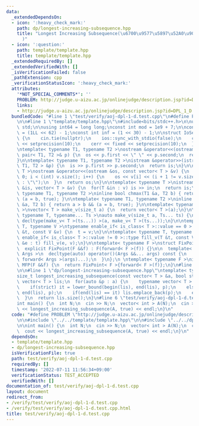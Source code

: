 ```yaml
---
data:
  _extendedDependsOn:
  - icon: ':heavy_check_mark:'
    path: dp/longest-increasing-subsequence.hpp
    title: "Longest Increasing Subsequence(\u6700\u9577\u5897\u52A0\u90E8\u5206\u5217\
      )"
  - icon: ':question:'
    path: template/template.hpp
    title: template/template.hpp
  _extendedRequiredBy: []
  _extendedVerifiedWith: []
  _isVerificationFailed: false
  _pathExtension: cpp
  _verificationStatusIcon: ':heavy_check_mark:'
  attributes:
    '*NOT_SPECIAL_COMMENTS*': ''
    PROBLEM: http://judge.u-aizu.ac.jp/onlinejudge/description.jsp?id=DPL_1_D
    links:
    - http://judge.u-aizu.ac.jp/onlinejudge/description.jsp?id=DPL_1_D
  bundledCode: "#line 1 \"test/verify/aoj-dpl-1-d.test.cpp\"\n#define PROBLEM \"http://judge.u-aizu.ac.jp/onlinejudge/description.jsp?id=DPL_1_D\"\
    \n\n#line 1 \"template/template.hpp\"\n#include<bits/stdc++.h>\n\nusing namespace\
    \ std;\n\nusing int64 = long long;\nconst int mod = 1e9 + 7;\n\nconst int64 infll\
    \ = (1LL << 62) - 1;\nconst int inf = (1 << 30) - 1;\n\nstruct IoSetup {\n  IoSetup()\
    \ {\n    cin.tie(nullptr);\n    ios::sync_with_stdio(false);\n    cout << fixed\
    \ << setprecision(10);\n    cerr << fixed << setprecision(10);\n  }\n} iosetup;\n\
    \ntemplate< typename T1, typename T2 >\nostream &operator<<(ostream &os, const\
    \ pair< T1, T2 >& p) {\n  os << p.first << \" \" << p.second;\n  return os;\n\
    }\n\ntemplate< typename T1, typename T2 >\nistream &operator>>(istream &is, pair<\
    \ T1, T2 > &p) {\n  is >> p.first >> p.second;\n  return is;\n}\n\ntemplate< typename\
    \ T >\nostream &operator<<(ostream &os, const vector< T > &v) {\n  for(int i =\
    \ 0; i < (int) v.size(); i++) {\n    os << v[i] << (i + 1 != v.size() ? \" \"\
    \ : \"\");\n  }\n  return os;\n}\n\ntemplate< typename T >\nistream &operator>>(istream\
    \ &is, vector< T > &v) {\n  for(T &in : v) is >> in;\n  return is;\n}\n\ntemplate<\
    \ typename T1, typename T2 >\ninline bool chmax(T1 &a, T2 b) { return a < b &&\
    \ (a = b, true); }\n\ntemplate< typename T1, typename T2 >\ninline bool chmin(T1\
    \ &a, T2 b) { return a > b && (a = b, true); }\n\ntemplate< typename T = int64\
    \ >\nvector< T > make_v(size_t a) {\n  return vector< T >(a);\n}\n\ntemplate<\
    \ typename T, typename... Ts >\nauto make_v(size_t a, Ts... ts) {\n  return vector<\
    \ decltype(make_v< T >(ts...)) >(a, make_v< T >(ts...));\n}\n\ntemplate< typename\
    \ T, typename V >\ntypename enable_if< is_class< T >::value == 0 >::type fill_v(T\
    \ &t, const V &v) {\n  t = v;\n}\n\ntemplate< typename T, typename V >\ntypename\
    \ enable_if< is_class< T >::value != 0 >::type fill_v(T &t, const V &v) {\n  for(auto\
    \ &e : t) fill_v(e, v);\n}\n\ntemplate< typename F >\nstruct FixPoint : F {\n\
    \  explicit FixPoint(F &&f) : F(forward< F >(f)) {}\n\n  template< typename...\
    \ Args >\n  decltype(auto) operator()(Args &&... args) const {\n    return F::operator()(*this,\
    \ forward< Args >(args)...);\n  }\n};\n \ntemplate< typename F >\ninline decltype(auto)\
    \ MFP(F &&f) {\n  return FixPoint< F >{forward< F >(f)};\n}\n#line 4 \"test/verify/aoj-dpl-1-d.test.cpp\"\
    \n\n#line 1 \"dp/longest-increasing-subsequence.hpp\"\ntemplate< typename T >\n\
    size_t longest_increasing_subsequence(const vector< T > &a, bool strict) {\n \
    \ vector< T > lis;\n  for(auto &p : a) {\n    typename vector< T >::iterator it;\n\
    \    if(strict) it = lower_bound(begin(lis), end(lis), p);\n    else it = upper_bound(begin(lis),\
    \ end(lis), p);\n    if(end(lis) == it) lis.emplace_back(p);\n    else *it = p;\n\
    \  }\n  return lis.size();\n}\n#line 6 \"test/verify/aoj-dpl-1-d.test.cpp\"\n\n\
    int main() {\n  int N;\n  cin >> N;\n  vector< int > A(N);\n  cin >> A;\n  cout\
    \ << longest_increasing_subsequence(A, true) << endl;\n}\n"
  code: "#define PROBLEM \"http://judge.u-aizu.ac.jp/onlinejudge/description.jsp?id=DPL_1_D\"\
    \n\n#include \"../../template/template.hpp\"\n\n#include \"../../dp/longest-increasing-subsequence.hpp\"\
    \n\nint main() {\n  int N;\n  cin >> N;\n  vector< int > A(N);\n  cin >> A;\n\
    \  cout << longest_increasing_subsequence(A, true) << endl;\n}\n"
  dependsOn:
  - template/template.hpp
  - dp/longest-increasing-subsequence.hpp
  isVerificationFile: true
  path: test/verify/aoj-dpl-1-d.test.cpp
  requiredBy: []
  timestamp: '2022-07-11 11:56:34+09:00'
  verificationStatus: TEST_ACCEPTED
  verifiedWith: []
documentation_of: test/verify/aoj-dpl-1-d.test.cpp
layout: document
redirect_from:
- /verify/test/verify/aoj-dpl-1-d.test.cpp
- /verify/test/verify/aoj-dpl-1-d.test.cpp.html
title: test/verify/aoj-dpl-1-d.test.cpp
---
```

